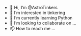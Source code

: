 - 👋 Hi, I’m @AstroTinkers
- 👀 I’m interested in tinkering
- 🌱 I’m currently learning Python
- 💞️ I’m looking to collaborate on ...
- 📫 How to reach me ...

<!---
AstroTinkers/AstroTinkers is a ✨ special ✨ repository because its `README.md` (this file) appears on your GitHub profile.
You can click the Preview link to take a look at your changes.
--->
